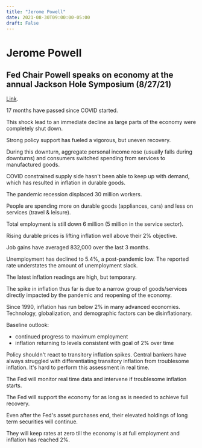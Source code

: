 ```yaml
---
title: "Jerome Powell"
date: 2021-08-30T09:00:00-05:00
draft: False
---
```


# Jerome Powell

## Fed Chair Powell speaks on economy at the annual Jackson Hole Symposium (8/27/21)

[Link](https://www.youtube.com/watch?v=HIzCWQKmnTg&ab_channel=CNBCTelevision).

17 months have passed since COVID started.

This shock lead to an immediate decline as large parts of the economy were completely shut down.

Strong policy support has fueled a vigorous, but uneven recovery.

During this downturn, aggregate personal income rose (usually falls during downturns) and consumers switched spending from services to manufactured goods.

COVID constrained supply side hasn't been able to keep up with demand, which has resulted in inflation in durable goods.

The pandemic recession displaced 30 million workers.

People are spending more on durable goods (appliances, cars) and less on services (travel & leisure).

Total employment is still down 6 million (5 million in the service sector).

Rising durable prices is lifting inflation well above their 2% objective.

Job gains have averaged 832,000 over the last 3 months.

Unemployment has declined to 5.4%, a post-pandemic low.  The reported rate understates the amount of unemployment slack.

The latest inflation readings are high, but temporary.

The spike in inflation thus far is due to a narrow group of goods/services directly impacted by the pandemic and reopening of the economy.

Since 1990, inflation has run below 2% in many advanced economies.  Technology, globalization, and demographic factors can be disinflationary.

Baseline outlook:

* continued progress to maximum employment
* inflation returning to levels consistent with goal of 2% over time

Policy shouldn't react to transitory inflation spikes.  Central bankers have always struggled with differentiating transitory inflation from troublesome inflation.  It's hard to perform this assessment in real time.

The Fed will monitor real time data and intervene if troublesome inflation starts.

The Fed will support the economy for as long as is needed to achieve full recovery.

Even after the Fed's asset purchases end, their elevated holdings of long term securities will continue.

They will keep rates at zero till the economy is at full employment and inflation has reached 2%.

